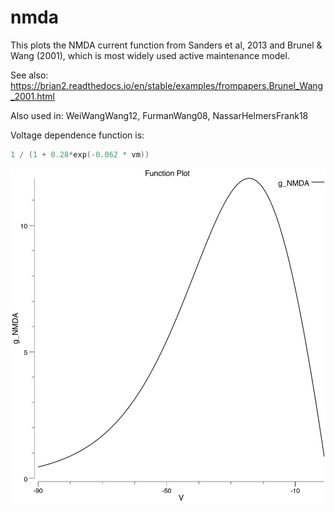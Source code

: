# nmda

This plots the NMDA current function from Sanders et al, 2013 and Brunel & Wang (2001), which is most widely used active maintenance model.

See also: https://brian2.readthedocs.io/en/stable/examples/frompapers.Brunel_Wang_2001.html

Also used in: WeiWangWang12, FurmanWang08, NassarHelmersFrank18

Voltage dependence function is:

```Go
1 / (1 + 0.28*exp(-0.062 * vm))
```

![g_NMDA from V](fig_sandersetal_2013.png?raw=true "NMDA voltage gating conductance according to parameters from Sanders et al, 2013")



